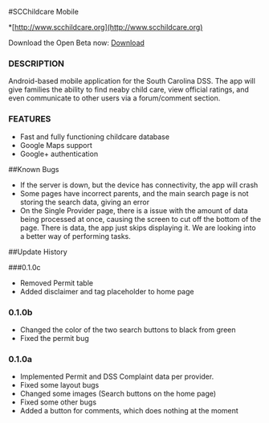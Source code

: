 #SCChildcare Mobile

*[http://www.scchildcare.org](http://www.scchildcare.org)

Download the Open Beta now: [Download](https://www.dropbox.com/s/dowx6j8nv8ddqys/SCChildcareMobile.apk)

### DESCRIPTION

  Android-based mobile application for the South Carolina DSS. The app will give families the ability to find neaby child care,
view official ratings, and even communicate to other users via a forum/comment section. 


### FEATURES

* Fast and fully functioning childcare database
* Google Maps support
* Google+ authentication


##Known Bugs
  - If the server is down, but the device has connectivity, the app will crash
  - Some pages have incorrect parents, and the main search page is not storing the search data, giving an error
  - On the Single Provider page, there is a issue with the amount of data being processed at once, causing the screen to cut off the bottom of the page. There is data, the app just skips displaying it. We are looking into a better way of performing tasks. 
  


##Update History

###0.1.0c
  - Removed Permit table
  - Added disclaimer and tag placeholder to home page

### 0.1.0b
  - Changed the color of the two search buttons to black from green
  - Fixed the permit bug


### 0.1.0a
  - Implemented Permit and DSS Complaint data per provider. 
  - Fixed some layout bugs
  - Changed some images (Search buttons on the home page)
  - Fixed some other bugs
  - Added a button for comments, which does nothing at the moment

